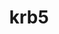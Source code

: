 ---
title: "krb5"
layout: cache
categories: [package, develop]
meta: {"compilers": ["apple-clang@=16.0.0", "gcc@=10.2.1", "gcc@=10.3.0", "gcc@=10.5.0", "gcc@=11.1.0", "gcc@=11.4.0", "gcc@=12.3.0", "gcc@=12.4.0", "gcc@=13.2.0", "gcc@=13.3.0", "gcc@=7.3.1", "gcc@=7.5.0", "gcc@=9.4.0", "oneapi@=2024.1.0"], "num_specs": 49, "num_specs_by_stack": {"aws-isc": 1, "aws-isc-aarch64": 1, "aws-pcluster-neoverse_v1": 2, "aws-pcluster-x86_64_v4": 4, "build_systems": 2, "data-vis-sdk": 2, "developer-tools": 3, "developer-tools-aarch64-linux-gnu": 2, "developer-tools-darwin": 2, "developer-tools-manylinux2014": 1, "developer-tools-x86_64_v3-linux-gnu": 2, "e4s": 2, "e4s-cray-sles": 2, "e4s-neoverse-v2": 2, "e4s-neoverse_v1": 2, "e4s-oneapi": 4, "e4s-power": 1, "e4s-rocm-external": 2, "hep": 2, "ml-darwin-aarch64-mps": 2, "ml-linux-aarch64-cpu": 2, "ml-linux-aarch64-cuda": 2, "ml-linux-x86_64-cpu": 2, "ml-linux-x86_64-cuda": 2, "ml-linux-x86_64-rocm": 2, "radiuss": 2, "radiuss-aws": 4, "radiuss-aws-aarch64": 4, "root": 49, "tutorial": 4}, "oss": ["amzn2", "centos7", "rhel8", "sequoia", "sle_hpc15", "ubuntu18.04", "ubuntu20.04", "ubuntu22.04", "ubuntu24.04"], "platforms": ["darwin", "linux"], "stacks": ["aws-isc", "aws-isc-aarch64", "aws-pcluster-neoverse_v1", "aws-pcluster-x86_64_v4", "build_systems", "data-vis-sdk", "developer-tools", "developer-tools-aarch64-linux-gnu", "developer-tools-darwin", "developer-tools-manylinux2014", "developer-tools-x86_64_v3-linux-gnu", "e4s", "e4s-cray-sles", "e4s-neoverse-v2", "e4s-neoverse_v1", "e4s-oneapi", "e4s-power", "e4s-rocm-external", "hep", "ml-darwin-aarch64-mps", "ml-linux-aarch64-cpu", "ml-linux-aarch64-cuda", "ml-linux-x86_64-cpu", "ml-linux-x86_64-cuda", "ml-linux-x86_64-rocm", "radiuss", "radiuss-aws", "radiuss-aws-aarch64", "root", "tutorial"], "targets": ["aarch64", "neoverse_v1", "neoverse_v2", "ppc64le", "x86_64_v3", "x86_64_v4"], "versions": ["1.21.2", "1.21.3"]}
spec_details: [{"compiler": "gcc@=13.2.0", "hash": "3wmyjw5rvojbyrs5hqzepr3iijj7eqhz", "os": "ubuntu24.04", "platform": "linux", "size": "-", "stacks": ["ml-linux-x86_64-cpu", "ml-linux-x86_64-cuda", "ml-linux-x86_64-rocm", "root"], "target": "x86_64_v3", "variants": ["build_system=autotools", "+shared"], "versions": ["1.21.3"]}, {"compiler": "gcc@=7.3.1", "hash": "4anpgvtb6h4wtymnoaf5zusgjpbuknjt", "os": "amzn2", "platform": "linux", "size": "-", "stacks": ["radiuss-aws", "root"], "target": "x86_64_v3", "variants": ["build_system=autotools", "+shared"], "versions": ["1.21.3"]}, {"compiler": "gcc@=12.3.0", "hash": "4ltvcywen4xxgtesedckeobriiouejnm", "os": "ubuntu22.04", "platform": "linux", "size": "-", "stacks": ["root", "tutorial"], "target": "x86_64_v3", "variants": ["build_system=autotools", "+shared"], "versions": ["1.21.3"]}, {"compiler": "apple-clang@=16.0.0", "hash": "4p223vsss54mv3qg56n4v4gqadev6ng5", "os": "sequoia", "platform": "darwin", "size": "-", "stacks": ["developer-tools-darwin", "ml-darwin-aarch64-mps", "root"], "target": "aarch64", "variants": ["build_system=autotools", "+shared"], "versions": ["1.21.3"]}, {"compiler": "gcc@=7.5.0", "hash": "4xrtmlvyh6ftohe6yqavm7bktdnulkge", "os": "ubuntu18.04", "platform": "linux", "size": "-", "stacks": ["developer-tools", "root"], "target": "x86_64_v3", "variants": ["build_system=autotools", "+shared"], "versions": ["1.21.2"]}, {"compiler": "gcc@=7.5.0", "hash": "54ejmcmglobyzf2pwolq5ldmj3mplqrx", "os": "ubuntu18.04", "platform": "linux", "size": "-", "stacks": ["build_systems", "radiuss", "root"], "target": "x86_64_v3", "variants": ["build_system=autotools", "+shared"], "versions": ["1.21.3"]}, {"compiler": "gcc@=11.1.0", "hash": "5v2bmywbmruek4zqjzp2mpscpi2ep2im", "os": "ubuntu20.04", "platform": "linux", "size": "-", "stacks": ["data-vis-sdk", "root"], "target": "x86_64_v3", "variants": ["build_system=autotools", "+shared"], "versions": ["1.21.3"]}, {"compiler": "gcc@=11.4.0", "hash": "5zgj6d6mys3yezcgdix5bmooog7lkqsd", "os": "ubuntu22.04", "platform": "linux", "size": "-", "stacks": ["e4s", "e4s-rocm-external", "hep", "root", "tutorial"], "target": "x86_64_v3", "variants": ["build_system=autotools", "+shared"], "versions": ["1.21.3"]}, {"compiler": "gcc@=12.4.0", "hash": "63qwrqeowcrb7asejty22baxo66wzaye", "os": "amzn2", "platform": "linux", "size": "-", "stacks": ["aws-pcluster-neoverse_v1", "root"], "target": "neoverse_v1", "variants": ["build_system=autotools", "+shared"], "versions": ["1.21.3"]}, {"compiler": "gcc@=7.5.0", "hash": "67ycamvvbizowu3yjixnwb7cgv6jlmkq", "os": "ubuntu18.04", "platform": "linux", "size": "-", "stacks": ["build_systems", "radiuss", "root"], "target": "x86_64_v3", "variants": ["build_system=autotools", "+shared"], "versions": ["1.21.3"]}, {"compiler": "gcc@=13.3.0", "hash": "bc3qfqclwcuuxr2sfo4fkuqars7yryfb", "os": "rhel8", "platform": "linux", "size": "-", "stacks": ["developer-tools-aarch64-linux-gnu", "root"], "target": "aarch64", "variants": ["build_system=autotools", "+shared"], "versions": ["1.21.3"]}, {"compiler": "gcc@=7.3.1", "hash": "bgwfmtgrxk4jfnwzzsuvntthc3jmockm", "os": "amzn2", "platform": "linux", "size": "-", "stacks": ["radiuss-aws-aarch64", "root"], "target": "aarch64", "variants": ["build_system=autotools", "+shared"], "versions": ["1.21.3"]}, {"compiler": "gcc@=13.2.0", "hash": "buywhm7dtwoup5unvhv3mdgaljuzaxjw", "os": "ubuntu24.04", "platform": "linux", "size": "-", "stacks": ["ml-linux-aarch64-cpu", "ml-linux-aarch64-cuda", "root"], "target": "aarch64", "variants": ["build_system=autotools", "+shared"], "versions": ["1.21.3"]}, {"compiler": "oneapi@=2024.1.0", "hash": "bvzxumbdynvnekbo2scinpukpia4jryu", "os": "amzn2", "platform": "linux", "size": "-", "stacks": ["aws-pcluster-x86_64_v4", "root"], "target": "x86_64_v4", "variants": ["build_system=autotools", "+shared"], "versions": ["1.21.3"]}, {"compiler": "oneapi@=2024.1.0", "hash": "dgmsfvvp565hurv7vvkbm36jujpsf7c2", "os": "amzn2", "platform": "linux", "size": "-", "stacks": ["aws-pcluster-x86_64_v4", "root"], "target": "x86_64_v3", "variants": ["build_system=autotools", "+shared"], "versions": ["1.21.3"]}, {"compiler": "gcc@=11.4.0", "hash": "eskruwaehoeyraxrmmurm5zhejaedue2", "os": "ubuntu22.04", "platform": "linux", "size": "-", "stacks": ["e4s-neoverse_v1", "root"], "target": "neoverse_v1", "variants": ["build_system=autotools", "+shared"], "versions": ["1.21.3"]}, {"compiler": "gcc@=11.4.0", "hash": "ewjc7hf273v2nexi33vswudnsxsjwjpt", "os": "ubuntu22.04", "platform": "linux", "size": "-", "stacks": ["e4s-oneapi", "root"], "target": "x86_64_v3", "variants": ["build_system=autotools", "+shared"], "versions": ["1.21.3"]}, {"compiler": "gcc@=11.1.0", "hash": "gdso4eg55zxnyj2ifqnkyo3nlcwh7dji", "os": "ubuntu20.04", "platform": "linux", "size": "-", "stacks": ["data-vis-sdk", "root"], "target": "x86_64_v3", "variants": ["build_system=autotools", "+shared"], "versions": ["1.21.3"]}, {"compiler": "gcc@=7.3.1", "hash": "h7jnngbyks3vjkisc76na63buycujsam", "os": "amzn2", "platform": "linux", "size": "-", "stacks": ["radiuss-aws", "root"], "target": "x86_64_v3", "variants": ["build_system=autotools", "+shared"], "versions": ["1.21.3"]}, {"compiler": "gcc@=11.4.0", "hash": "hbeysw6qekle3gchvrkvmt3q7iqrpef6", "os": "ubuntu22.04", "platform": "linux", "size": "-", "stacks": ["e4s-oneapi", "root"], "target": "x86_64_v3", "variants": ["build_system=autotools", "+shared"], "versions": ["1.21.3"]}, {"compiler": "gcc@=13.3.0", "hash": "il5fwnmzu6w5ntghwhafnwyjrd4ltcho", "os": "rhel8", "platform": "linux", "size": "-", "stacks": ["developer-tools-aarch64-linux-gnu", "root"], "target": "aarch64", "variants": ["build_system=autotools", "+shared"], "versions": ["1.21.3"]}, {"compiler": "gcc@=7.3.1", "hash": "insd25yfyvm6cflmwe2yxbl3cxgvhuvj", "os": "amzn2", "platform": "linux", "size": "-", "stacks": ["radiuss-aws-aarch64", "root"], "target": "aarch64", "variants": ["build_system=autotools", "+shared"], "versions": ["1.21.3"]}, {"compiler": "gcc@=7.5.0", "hash": "is3h7hesc3xoodbfx3tzwm5vini7fz2a", "os": "ubuntu18.04", "platform": "linux", "size": "-", "stacks": ["developer-tools", "root"], "target": "x86_64_v3", "variants": ["build_system=autotools", "+shared"], "versions": ["1.21.2"]}, {"compiler": "gcc@=7.3.1", "hash": "iuunar3ybkf6pcgfjajtwjjzsvqzimkm", "os": "amzn2", "platform": "linux", "size": "-", "stacks": ["radiuss-aws", "root"], "target": "x86_64_v3", "variants": ["build_system=autotools", "+shared"], "versions": ["1.21.3"]}, {"compiler": "gcc@=7.3.1", "hash": "iwihkgzvbc62tz4czrnk4kew3fek25qc", "os": "amzn2", "platform": "linux", "size": "-", "stacks": ["radiuss-aws-aarch64", "root"], "target": "aarch64", "variants": ["build_system=autotools", "+shared"], "versions": ["1.21.3"]}, {"compiler": "gcc@=9.4.0", "hash": "jjpt32oxcrgk6hzjogk3ct7f3i2y32un", "os": "ubuntu20.04", "platform": "linux", "size": "-", "stacks": ["e4s-power", "root"], "target": "ppc64le", "variants": ["build_system=autotools", "+shared"], "versions": ["1.21.3"]}, {"compiler": "gcc@=11.4.0", "hash": "jsyq6uw7lvqpwvrok4x2a3ogaeq33n3f", "os": "ubuntu22.04", "platform": "linux", "size": "-", "stacks": ["e4s", "e4s-rocm-external", "hep", "root", "tutorial"], "target": "x86_64_v3", "variants": ["build_system=autotools", "+shared"], "versions": ["1.21.3"]}, {"compiler": "gcc@=7.3.1", "hash": "kjxiu4rt2bcutcvgkf5dlmr66rerosrn", "os": "amzn2", "platform": "linux", "size": "-", "stacks": ["aws-isc", "root"], "target": "x86_64_v3", "variants": ["build_system=autotools", "+shared"], "versions": ["1.21.3"]}, {"compiler": "gcc@=7.3.1", "hash": "kx4g7qh7xzrf74bmzrz2hvh7uvm35ddi", "os": "amzn2", "platform": "linux", "size": "-", "stacks": ["radiuss-aws", "root"], "target": "x86_64_v3", "variants": ["build_system=autotools", "+shared"], "versions": ["1.21.3"]}, {"compiler": "gcc@=10.5.0", "hash": "kxw3j36uzwv6bkkvpes3yiaiulun6xlh", "os": "centos7", "platform": "linux", "size": "-", "stacks": ["developer-tools-x86_64_v3-linux-gnu", "root"], "target": "x86_64_v3", "variants": ["build_system=autotools", "+shared"], "versions": ["1.21.3"]}, {"compiler": "gcc@=7.3.1", "hash": "mbz2va4vhljdetuws5yk46tkt24q2f7a", "os": "amzn2", "platform": "linux", "size": "-", "stacks": ["aws-isc-aarch64", "root"], "target": "aarch64", "variants": ["build_system=autotools", "+shared"], "versions": ["1.21.3"]}, {"compiler": "gcc@=10.3.0", "hash": "mjhtjhnmrncagw66cdovio25qb47svg5", "os": "sle_hpc15", "platform": "linux", "size": "-", "stacks": ["e4s-cray-sles", "root"], "target": "x86_64_v4", "variants": ["build_system=autotools", "+shared"], "versions": ["1.21.3"]}, {"compiler": "gcc@=12.3.0", "hash": "mm7coyxl5ojgvsvj2or65fsjhrwjfxtf", "os": "ubuntu22.04", "platform": "linux", "size": "-", "stacks": ["root", "tutorial"], "target": "x86_64_v3", "variants": ["build_system=autotools", "+shared"], "versions": ["1.21.3"]}, {"compiler": "gcc@=12.4.0", "hash": "mvtvb4rvv3qqcqr45uiurs4b4a3pckro", "os": "amzn2", "platform": "linux", "size": "-", "stacks": ["aws-pcluster-neoverse_v1", "root"], "target": "neoverse_v1", "variants": ["build_system=autotools", "+shared"], "versions": ["1.21.3"]}, {"compiler": "gcc@=11.4.0", "hash": "nlfo5isdix7t3d5xfpsg76nyot5b56yg", "os": "ubuntu22.04", "platform": "linux", "size": "-", "stacks": ["e4s-oneapi", "root"], "target": "x86_64_v3", "variants": ["build_system=autotools", "+shared"], "versions": ["1.21.3"]}, {"compiler": "oneapi@=2024.1.0", "hash": "nxget5iguyjkueva5hnssc2wvsawawqm", "os": "amzn2", "platform": "linux", "size": "-", "stacks": ["aws-pcluster-x86_64_v4", "root"], "target": "x86_64_v4", "variants": ["build_system=autotools", "+shared"], "versions": ["1.21.3"]}, {"compiler": "gcc@=11.4.0", "hash": "nxlukptl7zdchz3if6sojpbag4zyff3q", "os": "ubuntu22.04", "platform": "linux", "size": "-", "stacks": ["e4s-neoverse-v2", "root"], "target": "neoverse_v2", "variants": ["build_system=autotools", "+shared"], "versions": ["1.21.3"]}, {"compiler": "apple-clang@=16.0.0", "hash": "o54d5fa7fk3dvtt5npfryqjd4k3klji3", "os": "sequoia", "platform": "darwin", "size": "-", "stacks": ["developer-tools-darwin", "ml-darwin-aarch64-mps", "root"], "target": "aarch64", "variants": ["build_system=autotools", "+shared"], "versions": ["1.21.3"]}, {"compiler": "gcc@=7.5.0", "hash": "obtusj6rwsmsz4fucap7xlnerkhgzzhw", "os": "ubuntu18.04", "platform": "linux", "size": "-", "stacks": ["developer-tools", "root"], "target": "x86_64_v3", "variants": ["build_system=autotools", "+shared"], "versions": ["1.21.2"]}, {"compiler": "gcc@=13.2.0", "hash": "pv3ruddew37igjeahzbpjnhwuu3outuo", "os": "ubuntu24.04", "platform": "linux", "size": "-", "stacks": ["ml-linux-x86_64-cpu", "ml-linux-x86_64-cuda", "ml-linux-x86_64-rocm", "root"], "target": "x86_64_v3", "variants": ["build_system=autotools", "+shared"], "versions": ["1.21.3"]}, {"compiler": "gcc@=11.4.0", "hash": "rlv2pysckgsdgxzbbqsfhpt3oxlvxfrr", "os": "ubuntu22.04", "platform": "linux", "size": "-", "stacks": ["e4s-neoverse-v2", "root"], "target": "neoverse_v2", "variants": ["build_system=autotools", "+shared"], "versions": ["1.21.3"]}, {"compiler": "gcc@=7.3.1", "hash": "rp3pkglhqatwa4kvgz7a6if2pzpaazna", "os": "amzn2", "platform": "linux", "size": "-", "stacks": ["radiuss-aws-aarch64", "root"], "target": "aarch64", "variants": ["build_system=autotools", "+shared"], "versions": ["1.21.3"]}, {"compiler": "gcc@=11.4.0", "hash": "ry35alcbbmbf45bj4y4hiavmod3bvfub", "os": "ubuntu22.04", "platform": "linux", "size": "-", "stacks": ["e4s-oneapi", "root"], "target": "x86_64_v3", "variants": ["build_system=autotools", "+shared"], "versions": ["1.21.3"]}, {"compiler": "gcc@=11.4.0", "hash": "ssatvxqbotwlq2jcw2f433n3v7xsmvl3", "os": "ubuntu22.04", "platform": "linux", "size": "-", "stacks": ["e4s-neoverse_v1", "root"], "target": "neoverse_v1", "variants": ["build_system=autotools", "+shared"], "versions": ["1.21.3"]}, {"compiler": "gcc@=10.5.0", "hash": "t72dkr4dumf2srgkmzr27lboqckccyrd", "os": "centos7", "platform": "linux", "size": "-", "stacks": ["developer-tools-x86_64_v3-linux-gnu", "root"], "target": "x86_64_v3", "variants": ["build_system=autotools", "+shared"], "versions": ["1.21.3"]}, {"compiler": "oneapi@=2024.1.0", "hash": "vjkamfjld6kw2emlsd4e2d75bunw42c4", "os": "amzn2", "platform": "linux", "size": "-", "stacks": ["aws-pcluster-x86_64_v4", "root"], "target": "x86_64_v3", "variants": ["build_system=autotools", "+shared"], "versions": ["1.21.3"]}, {"compiler": "gcc@=10.2.1", "hash": "wlrvyw4abt4zw5mzima37jwjxhqtyoyf", "os": "centos7", "platform": "linux", "size": "-", "stacks": ["developer-tools-manylinux2014", "root"], "target": "x86_64_v3", "variants": ["build_system=autotools", "+shared"], "versions": ["1.21.3"]}, {"compiler": "gcc@=10.3.0", "hash": "ynbjraqa2qfjrugtwuaic3gicotmqzpg", "os": "sle_hpc15", "platform": "linux", "size": "-", "stacks": ["e4s-cray-sles", "root"], "target": "x86_64_v4", "variants": ["build_system=autotools", "+shared"], "versions": ["1.21.3"]}, {"compiler": "gcc@=13.2.0", "hash": "zau55d446y6h76jthoekciy6kk3nhx46", "os": "ubuntu24.04", "platform": "linux", "size": "-", "stacks": ["ml-linux-aarch64-cpu", "ml-linux-aarch64-cuda", "root"], "target": "aarch64", "variants": ["build_system=autotools", "+shared"], "versions": ["1.21.3"]}]
---